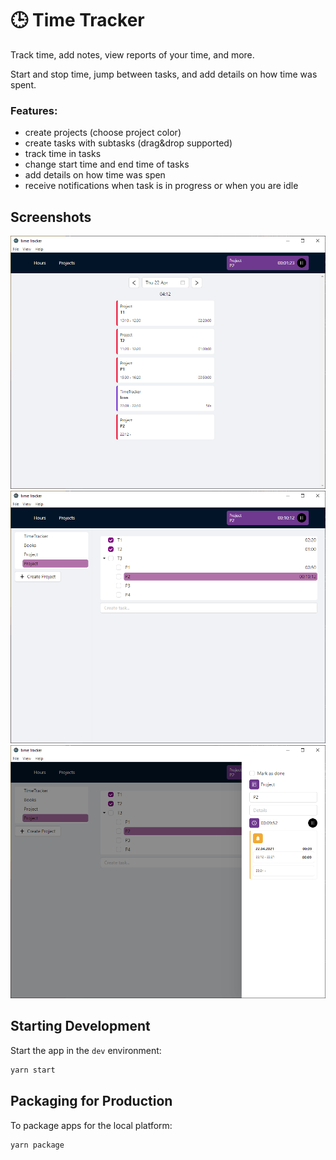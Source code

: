 # 🕒 Time Tracker
Track time, add notes, view reports of your time, and more.

Start and stop time, jump between tasks, and add details on how time was spent.

### Features:

- create projects (choose project color)
- create tasks with subtasks (drag&drop supported)
- track time in tasks
- change start time and end time of tasks
- add details on how time was spen
- receive notifications when task is in progress or when you are idle

## Screenshots
<img src=".github/hours-screenshot.png" />
<img src=".github/projects-screenshot.png" />
<img src=".github/projects-drawer-screenshot.png" />


## Starting Development

Start the app in the `dev` environment:

```bash
yarn start
```

## Packaging for Production

To package apps for the local platform:

```bash
yarn package
```
